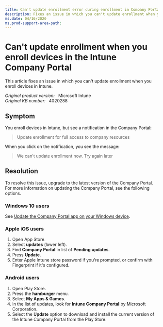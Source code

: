 ```yaml
---
title: Can't update enrollment error during enrollment in Company Portal
description: Fixes an issue in which you can't update enrollment when you enroll devices in Intune.
ms.date: 04/16/2020
ms.prod-support-area-path:
---
```

# Can't update enrollment when you enroll devices in the Intune Company Portal

This article fixes an issue in which you can't update enrollment when you enroll devices in Intune.

_Original product version:_ &nbsp; Microsoft Intune  
_Original KB number:_ &nbsp; 4020288

## Symptom

You enroll devices in Intune, but see a notification in the Company Portal:  

> Update enrollment for full access to company resources

When you click on the notification, you see the message:

> We can't update enrollment now. Try again later

## Resolution

To resolve this issue, upgrade to the latest version of the Company Portal. For more information on updating the Company Portal, see the following options.

### Windows 10 users

See [Update the Company Portal app on your Windows device](/mem/intune/user-help/install-a-new-version-of-the-company-portal-app#update-the-company-portal-app-on-your-windows-device).

### Apple iOS users

1. Open App Store.
2. Select **updates** (lower left).
3. Find **Company Portal** in list of **Pending updates**.
4. Press **Update**.
5. Enter Apple Intune store password if you're prompted, or confirm with Fingerprint if it's configured.

### Android users

1. Open Play Store.
2. Press the **hamburger** menu.
3. Select **My Apps & Games**.
4. In the list of updates, look for **Intune Company Portal** by Microsoft Corporation.
5. Select the **Update** option to download and install the current version of the Intune Company Portal from the Play Store.
